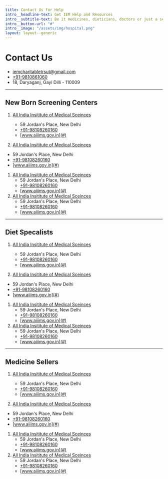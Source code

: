 ```yaml
---
title: Contact Us for Help
intro__headline-text: Get IEM Help and Resources
intro__subtitle-text: Be it medicines, dieticians, doctors or just a sense of community, we can help out. Get in touch with us either via whatsapp, email or the form below.
intro__button-url: "#"
intro__image: "/assets/img/hospital.png"
layout: layout--generic
---
```


# Contact Us

- [iemcharitabletrsut@gmail.com](mailto:abc@abc.xyz)
- [+91-9810861060](tel:+91-9810861060)
- 18, Daryaganj, Gayi Dilli - 110009

---

## New Born Screening Centers

1. [All India Insititute of Medical Sceinces](#)
	- 59 Jordan's Place, New Delhi
	- [+91-98108260160](tel:+91-9810861060)
	- [www.aiiims.gov.in](#)

1. [All India Insititute of Medical Sceinces](#)
- 59 Jordan's Place, New Delhi
- [+91-98108260160](tel:+91-9810861060)
- [www.aiiims.gov.in](#)

1. [All India Insititute of Medical Sceinces](#)
	- 59 Jordan's Place, New Delhi
	- [+91-98108260160](tel:+91-9810861060)
	- [www.aiiims.gov.in](#)
1. [All India Insititute of Medical Sceinces](#)
	- 59 Jordan's Place, New Delhi
	- [+91-98108260160](tel:+91-9810861060)
	- [www.aiiims.gov.in](#)

---

## Diet Specalists

1. [All India Insititute of Medical Sceinces](#)
	- 59 Jordan's Place, New Delhi
	- [+91-98108260160](tel:+91-9810861060)
	- [www.aiiims.gov.in](#)

1. [All India Insititute of Medical Sceinces](#)
- 59 Jordan's Place, New Delhi
- [+91-98108260160](tel:+91-9810861060)
- [www.aiiims.gov.in](#)

1. [All India Insititute of Medical Sceinces](#)
	- 59 Jordan's Place, New Delhi
	- [+91-98108260160](tel:+91-9810861060)
	- [www.aiiims.gov.in](#)
1. [All India Insititute of Medical Sceinces](#)
	- 59 Jordan's Place, New Delhi
	- [+91-98108260160](tel:+91-9810861060)
	- [www.aiiims.gov.in](#)


---

## Medicine Sellers

1. [All India Insititute of Medical Sceinces](#)
	- 59 Jordan's Place, New Delhi
	- [+91-98108260160](tel:+91-9810861060)
	- [www.aiiims.gov.in](#)

1. [All India Insititute of Medical Sceinces](#)
- 59 Jordan's Place, New Delhi
- [+91-98108260160](tel:+91-9810861060)
- [www.aiiims.gov.in](#)

1. [All India Insititute of Medical Sceinces](#)
	- 59 Jordan's Place, New Delhi
	- [+91-98108260160](tel:+91-9810861060)
	- [www.aiiims.gov.in](#)
1. [All India Insititute of Medical Sceinces](#)
	- 59 Jordan's Place, New Delhi
	- [+91-98108260160](tel:+91-9810861060)
	- [www.aiiims.gov.in](#)
